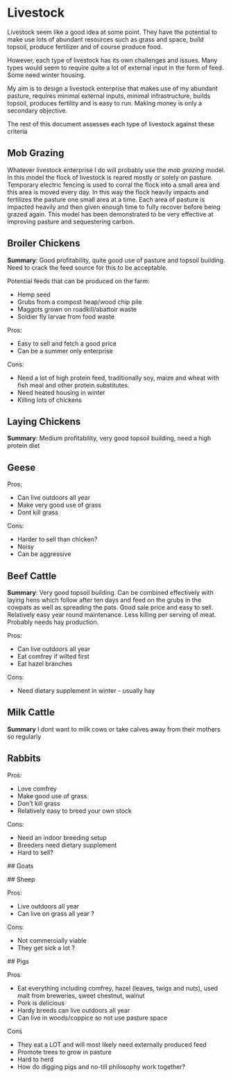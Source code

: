 # Livestock

Livestock seem like a good idea at some point. They have the potential to make use lots of abundant resources such as grass and space, build topsoil, produce fertilizer and of course produce food.

However, each type of livestock has its own challenges and issues. Many types would seem to require quite a lot of external input in the form of feed. Some need winter housing. 

My aim is to design a livestock enterprise that makes use of my abundant pasture, requires minimal external inputs, minimal infrastructure, builds topsoil, produces fertility and is easy to run. Making money is only a secondary objective.

The rest of this document assesses each type of livestock against these criteria

## Mob Grazing

Whatever livestock enterprise I do will probably use the *mob grazing* model. In this model the flock of livestock is reared mostly or solely on pasture. Temporary electric fencing is used to corral the flock into a small area and this area is moved every day. In this way the flock heavily impacts and fertilizes the pasture one small area at a time. Each area of pasture is impacted heavily and then given enough time to fully recover before being grazed again. This model has been demonstrated to be very effective at improving pasture and sequestering carbon.

## Broiler Chickens

**Summary**: Good profitability, quite good use of pasture and topsoil building. Need to crack the feed source for this to be acceptable.

Potential feeds that can be produced on the farm:

- Hemp seed
- Grubs from a compost heap/wood chip pile
- Maggots grown on roadkill/abattoir waste
- Soldier fly larvae from food waste

Pros:

- Easy to sell and fetch a good price
- Can be a summer only enterprise

Cons:

- Need a lot of high protein feed, traditionally soy, maize and wheat with fish meal and other protein substitutes.
- Need heated housing in winter
- Killing lots of chickens

## Laying Chickens

**Summary**: Medium profitability, very good topsoil building, need a high protein diet

## Geese

Pros:

- Can live outdoors all year
- Make very good use of grass
- Dont kill grass

Cons:

- Harder to sell than chicken?
- Noisy
- Can be aggressive

## Beef Cattle

**Summary**: Very good topsoil building. Can be combined effectively with laying hens which follow after ten days and feed on the grubs in the cowpats as well as spreading the pats. Good sale price and easy to sell. Relatively easy year round maintenance. Less killing per serving of meat. Probably needs hay production.

Pros:

- Can live outdoors all year
- Eat comfrey if wilted first
- Eat hazel branches

Cons:

- Need dietary supplement in winter - usually hay

## Milk Cattle

**Summary** I dont want to milk cows or take calves away from their mothers so regularly

## Rabbits

Pros:

- Love comfrey
- Make good use of grass
- Don't kill grass
- Relatively easy to breed your own stock

Cons:

- Need an indoor breeding setup
- Breeders need dietary supplement
- Hard to sell?

## Goats

## Sheep

Pros:

- Live outdoors all year
- Can live on grass all year ?

Cons:

- Not commercially viable
- They get sick a lot ?

## Pigs

Pros

- Eat everything including comfrey, hazel (leaves, twigs and nuts), used malt from breweries, sweet chestnut, walnut 
- Pork is delicious
- Hardy breeds can live outdoors all year
- Can live in woods/coppice so not use pasture space

Cons

- They eat a LOT and will most likely need externally produced feed
- Promote trees to grow in pasture
- Hard to herd
- How do digging pigs and no-till philosophy work together?